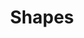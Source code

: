 ---
title: "Shapes"
draft: false
slug: "shapes"
weight: "14"

thumbnail: [
	"illustrations/illustration_019.jpg"
]

header: {
	h1: "..."
}

block_selected: {
	h2: "...",
	bgcolor: "#5028C7",
	img: [ 
		{class: "gallery-col-12", path: "illustrations/illustration_019.jpg"}
	]
}

block_interested: {
	title: "Interested?\nLet's get in touch!"
}

---